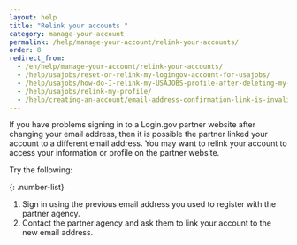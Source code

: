 ```yaml
---
layout: help
title: "Relink your accounts "
category: manage-your-account
permalink: /help/manage-your-account/relink-your-accounts/
order: 8 
redirect_from:
  - /en/help/manage-your-account/relink-your-accounts/
  - /help/usajobs/reset-or-relink-my-logingov-account-for-usajobs/
  - /help/usajobs/how-do-I-relink-my-USAJOBS-profile-after-deleting-my-login-account/
  - /help/usajobs/relink-my-profile/
  - /help/creating-an-account/email-address-confirmation-link-is-invalid/
---
```

If you have problems signing in to a Login.gov partner website after changing your email address, then it is possible the partner linked your account to a different email address. You may want to relink your account to access your information or profile on the partner website. 

Try the following:

{: .number-list}
1. Sign in using the previous email address you used to register with the partner agency. 
2. Contact the partner agency and ask them to link your account to the new email address.
